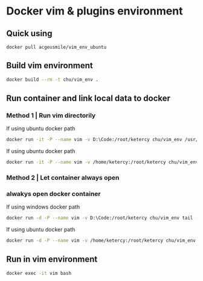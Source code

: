 # Docker vim & plugins environment

## Quick using
```
docker pull acgeusmile/vim_env_ubuntu
```

## Build vim environment
```bash
docker build --rm -t chu/vim_env .
```

## Run container and link local data to docker
### Method 1 | Run vim directorily
If using ubuntu docker path
```bash
docker run -it -P --name vim -v D:\Code:/root/ketercy chu/vim_env /usr/bin/vim
```
If using ubuntu docker path
```bash
docker run -it -P --name vim -v /home/ketercy:/root/ketercy chu/vim_env /usr/bin/vim
```
### Method 2 | Let container always open
### alwakys open docker container
If using windows docker path
```bash
docker run -d -P --name vim -v D:\Code:/root/ketercy chu/vim_env tail -f /dev/null
```
If using ubuntu docker path
```bash
docker run -d -P --name vim -v /home/ketercy:/root/ketercy chu/vim_env tail -f /dev/null
```
## Run in vim environment
```bash
docker exec -it vim bash
```
